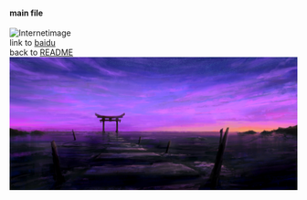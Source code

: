 #### main file  
![Internetimage](https://bkimg.cdn.bcebos.com/pic/6a600c338744ebf8226d5703d4f9d72a6059a7e9?x-bce-process=image/watermark,image_d2F0ZXIvYmFpa2U5Mg==,g_7,xp_5,yp_5/format,f_auto)  
link to [baidu](http://www.baidu.com)  
back to [README](./README.md)  
![fileimage](./72382218_p0.jpg)
